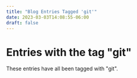 ```yaml
---
title: "Blog Entries Tagged 'git'"
date: 2023-03-03T14:08:55-06:00
draft: false
---
```

# Entries with the tag "git"

These entries have all been tagged with "git".
